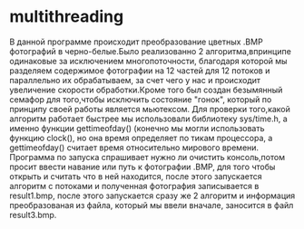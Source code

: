 # multithreading
  В данной программе происходит преобразование цветных .BMP фотографий в черно-белые.Было реализованно 2 алгоритма,впринципе одинаковые за исключением многопоточности, благодаря которой мы разделяем содержимое фотографии на 12 частей для 12 потоков и параллельно их обрабатываем, за счет чего у нас и происходит увеличение скорости обработки.Кроме того был создан безымянный семафор для того,чтобы исключить состояние "гонок", который по принципу своей работы является мьютексом. Для проверки того,какой алгоритм работает быстрее мы использовали библиотеку sys/time.h, а именно функции gettimeofday() (конечно мы могли использовать функцию clock(), но она время определяет по тикам процессора, а gettimeofday() считает время относительно мирового времени.
  Программа по запуска спрашивает нужно ли очистить консоль,потом просит ввести навание или путь к фотографии .BMP, для того чтобы открыть и считать что в ней находится, после этого запускается алгоритм с потоками и полученная фотография записывается в result1.bmp, после этого запускается сразу же 2 алгоритм и информация преобразованая из файла, который мы ввели вначале, заносится в файл result3.bmp.
